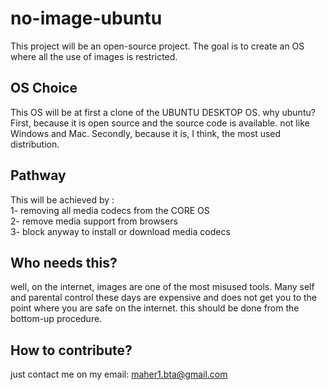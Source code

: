 # no-image-ubuntu
This project will be an open-source project.
The goal is to create an OS where all the use of images is restricted.

## OS Choice
This OS will be at first a clone of the UBUNTU DESKTOP OS.
why ubuntu? 
First, because it is open source and the source code is available. not like Windows and Mac.
Secondly, because it is, I think, the most used distribution.

## Pathway
This will be achieved by :\
1- removing all media codecs from the CORE OS\
2- remove media support from browsers\
3- block anyway to install or download media codecs

## Who needs this?
well, on the internet, images are one of the most misused tools.
Many self and parental control these days are expensive and does not get you to the point where you are safe on the internet.
this should be done from the bottom-up procedure.


## How to contribute?
just contact me on my email: maher1.bta@gmail.com